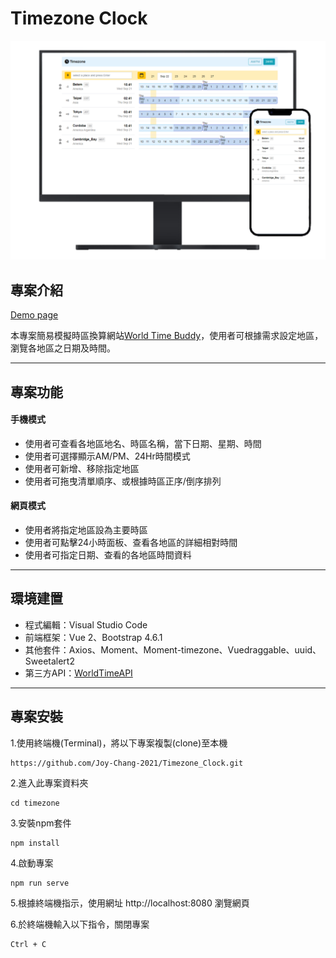 # Timezone Clock

![index](/public/TimezoneIndex.png)

## 專案介紹

[Demo page](https://joy-chang-2021.github.io/Timezone_Clock/#/)

本專案簡易模擬時區換算網站[World Time Buddy](https://www.worldtimebuddy.com/)，使用者可根據需求設定地區，瀏覽各地區之日期及時間。

---
## 專案功能
#### 手機模式
- 使用者可查看各地區地名、時區名稱，當下日期、星期、時間
- 使用者可選擇顯示AM/PM、24Hr時間模式
- 使用者可新增、移除指定地區
- 使用者可拖曳清單順序、或根據時區正序/倒序排列
#### 網頁模式
- 使用者將指定地區設為主要時區
- 使用者可點擊24小時面板、查看各地區的詳細相對時間
- 使用者可指定日期、查看的各地區時間資料
---
## 環境建置
- 程式編輯：Visual Studio Code
- 前端框架：Vue 2、Bootstrap 4.6.1
- 其他套件：Axios、Moment、Moment-timezone、Vuedraggable、uuid、Sweetalert2
- 第三方API：[WorldTimeAPI](http://worldtimeapi.org/pages/examples)
---
## 專案安裝
1.使用終端機(Terminal)，將以下專案複製(clone)至本機
```
https://github.com/Joy-Chang-2021/Timezone_Clock.git
```
2.進入此專案資料夾
```
cd timezone
```
3.安裝npm套件
```
npm install
```
4.啟動專案
```
npm run serve
```
5.根據終端機指示，使用網址 http://localhost:8080 瀏覽網頁

6.於終端機輸入以下指令，關閉專案
```
Ctrl + C
```